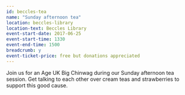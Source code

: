```yaml
---
id: beccles-tea
name: "Sunday afternoon tea"
location: beccles-library
location-text: Beccles Library
event-start-date: 2017-06-25
event-start-time: 1330
event-end-time: 1500
breadcrumb: y
event-ticket-price: free but donations appreciated
---
```


Join us for an Age UK Big Chinwag during our Sunday afternoon tea session. Get talking to each other over cream teas and strawberries to support this good cause.
